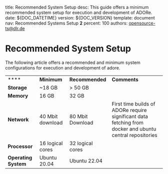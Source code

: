 title:      Recommended System Setup
desc:       This guide offers a minimum recommended system setup for execution and development of ADORe.
date:       ${DOC_DATETIME}
version:    ${DOC_VERSION}
template:   document
nav:        Recommended Systems Setup __2__
percent:    100
authors:    opensource-ts@dlr.de

# Recommended System Setup 
The following article offers a recommended and minimum system configurations for execution and development of adore.

|               |                  |                  |                                                                                                          |
|---------------|------------------|------------------|----------------------------------------------------------------------------------------------------------|
| ****          | **Minimum**      | **Recommended**  | **Comments**                                                                                             |
| **Storage**   | ~18 GB           | > 50 GB          |                                                                                                          |
| **Memory**    | 16 GB            | 32 GB            |                                                                                                          |
| **Network**   | 40 Mbit download | 80 Mbit Download | First time builds of ADORe require significant data fetching from docker and ubuntu central repositories |
| **Processor** | 16 logical cores | 32 logical cores |                                                                                                          |
| **Operating System**          | Ubuntu 20.04        | Ubuntu 22.04                |   


